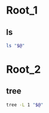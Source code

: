 # Root_1

## ls

```sh
ls "$@"
```

# Root_2

## tree

```sh
tree -L 1 "$@"
```

<!-- Empty heading -->

##
